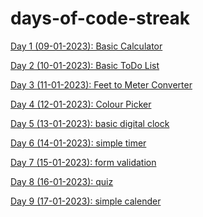 # days-of-code-streak

<a href = "https://github.com/niyazbadar/days-of-code-streak/tree/main/Day%201">Day 1 (09-01-2023): Basic Calculator</a>

<a href = "https://github.com/niyazbadar/days-of-code-streak/tree/main/Day%202">Day 2 (10-01-2023): Basic ToDo List</a>

<a href = "https://github.com/niyazbadar/days-of-code-streak/tree/main/Day%203">Day 3 (11-01-2023): Feet to Meter Converter</a>

<a href = "https://github.com/niyazbadar/days-of-code-streak/tree/main/Day%204">Day 4 (12-01-2023): Colour Picker</a>

<a href = "https://github.com/niyazbadar/days-of-code-streak/tree/main/Day%205">Day 5 (13-01-2023): basic digital clock</a>

<a href = "https://github.com/niyazbadar/days-of-code-streak/tree/main/Day%206">Day 6 (14-01-2023): simple timer</a>

<a href = "https://github.com/niyazbadar/days-of-code-streak/tree/main/Day%207">Day 7 (15-01-2023): form validation</a>

<a href = "https://github.com/niyazbadar/days-of-code-streak/tree/main/Day%208">Day 8 (16-01-2023): quiz</a>

<a href = "https://github.com/niyazbadar/days-of-code-streak/tree/main/Day%209">Day 9 (17-01-2023): simple calender</a>
